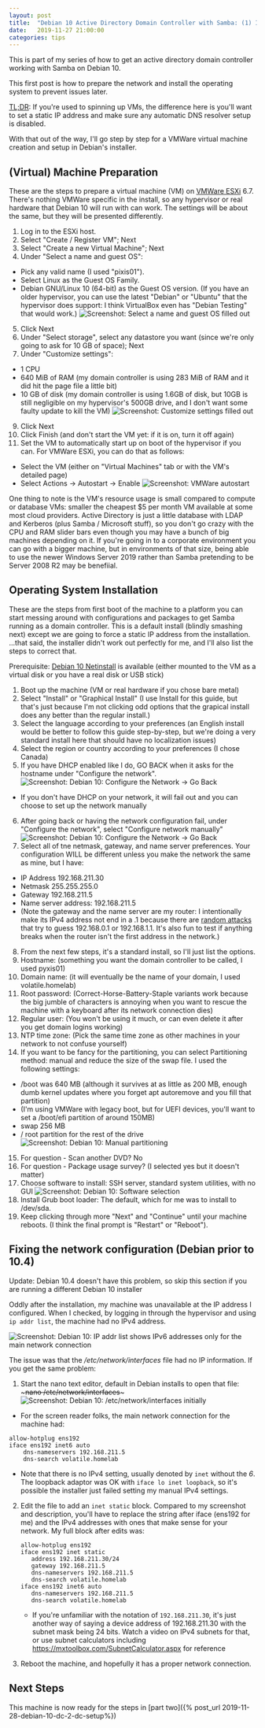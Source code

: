 ```yaml
---
layout: post
title:  "Debian 10 Active Directory Domain Controller with Samba: (1) Install and Prepare the OS"
date:   2019-11-27 21:00:00
categories: tips
---
```


This is part of my series of how to get an active directory domain controller working with Samba on Debian 10.

This first post is how to prepare the network and install the operating system to prevent issues later. 

[TL;DR](https://en.wikipedia.org/wiki/Wikipedia:Too_long;_didn%27t_read): If you're used to spinning up VMs, the difference here is you'll want to set a static IP address and make sure any automatic DNS resolver setup is disabled.

With that out of the way, I'll go step by step for a VMWare virtual machine creation and setup in Debian's installer.

## (Virtual) Machine Preparation

These are the steps to prepare a virtual machine (VM) on [VMWare ESXi](https://www.vmware.com/products/esxi-and-esx.html) 6.7. There's nothing VMWare specific in the install, so any hypervisor or real hardware that Debian 10 will run with can work. The settings will be about the same, but they will be presented differently.

1. Log in to the ESXi host.
2. Select "Create / Register VM"; Next
3. Select "Create a new Virtual Machine"; Next
4. Under "Select a name and guest OS":
  - Pick any valid name (I used "pixis01").
  - Select Linux as the Guest OS Family.
  - Debian GNU/Linux 10 (64-bit) as the Guest OS version. (If you have an older hypervisor, you can use the latest "Debian" or "Ubuntu" that the hypervisor does support: I think VirtualBox even has "Debian Testing" that would work.)
![Screenshot: Select a name and guest OS filled out](/assets/debian-10-dc/vmware-select-name-and-guest.png)
5. Click Next
7. Under "Select storage", select any datastore you want (since we're only going to ask for 10 GB of space); Next
8. Under "Customize settings":
  - 1 CPU
  - 640 MiB of RAM (my domain controller is using 283 MiB of RAM and it did hit the page file a little bit)
  - 10 GB of disk (my domain controller is using 1.6GB of disk, but 10GB is still negligible on my hypervisor's 500GB drive, and I don't want some faulty update to kill the VM)
![Screenshot: Customize settings filled out](/assets/debian-10-dc/vmware-customize-settings.png)
9. Click Next
10. Click Finish (and don't start the VM yet: if it is on, turn it off again)
11. Set the VM to automatically start up on boot of the hypervisor if you can. For VMWare ESXi, you can do that as follows:
  - Select the VM (either on "Virtual Machines" tab or with the VM's detailed page)
  - Select Actions -> Autostart -> Enable
![Screenshot: VMWare autostart](/assets/debian-10-dc/vmware-autostart.png)

One thing to note is the VM's resource usage is small compared to compute or database VMs: smaller the cheapest $5 per month VM available at some most cloud providers. Active Directory is just a little database with LDAP and Kerberos (plus Samba / Microsoft stuff), so you don't go crazy with the CPU and RAM slider bars even though you may have a bunch of big machines depending on it. If you're going in to a corporate environment you can go with a bigger machine, but in environments of that size, being able to use the newer Windows Server 2019 rather than Samba pretending to be Server 2008 R2 may be benefiial.

## Operating System Installation

These are the steps from first boot of the machine to a platform you can start messing around with configurations and packages to get Samba running as a domain controller. This is a default install (blindly smashing next) except we are going to force a static IP address from the installation. ...that said, the installer didn't work out perfectly for me, and I'll also list the steps to correct that.

Prerequisite: [Debian 10 Netinstall](https://www.debian.org/distrib/netinst) is available (either mounted to the VM as a virtual disk or you have a real disk or USB stick)

1. Boot up the machine (VM or real hardware if you chose bare metal)
2. Select "Install" or "Graphical Install" (I use Install for this guide, but that's just because I'm not clicking odd options that the grapical install does any better than the regular install.)
3. Select the language according to your preferences (an English install would be better to follow this guide step-by-step, but we're doing a very standard install here that should have no localization issues)
4. Select the region or country according to your preferences (I chose Canada)
5. If you have DHCP enabled like I do, GO BACK when it asks for the hostname under "Configure the network".
![Screenshot: Debian 10: Configure the Network -> Go Back](/assets/debian-10-dc/debinst-configure-host-go-back.png)
* If you don't have DHCP on your network, it will fail out and you can choose to set up the network manually
6. After going back or having the network configuration fail, under "Configure the network", select "Configure network manually"
![Screenshot: Debian 10: Configure the Network -> Go Back](/assets/debian-10-dc/debinst-configure-host-go-back.png)
7. Select all of tne netmask, gateway, and name server preferences. Your configuration WILL be different unless you make the network the same as mine, but I have:
  - IP Address 192.168.211.30
  - Netmask 255.255.255.0
  - Gateway 192.168.211.5
  - Name server address: 192.168.211.5
  - (Note the gateway and the name server are my router: I intentionally make its IPv4 address not end in a .1 because there are [random attacks](https://www.wiresoflife.com/how-to-protect-your-home-router-from-attacks/) that try to guess 192.168.0.1 or 192.168.1.1. It's also fun to test if anything breaks when the router isn't the first address in the network.)
8. From the next few steps, it's a standard install, so I'll just list the options.
9. Hostname: (something you want the domain controller to be called, I used pyxis01)
10. Domain name: (it will eventually be the name of your domain, I used volatile.homelab)
11. Root password: (Correct-Horse-Battery-Staple variants work because the big jumble of characters is annoying when you want to rescue the machine with a keyboard after its network connection dies)
12. Regular user: (You won't be using it much, or can even delete it after you get domain logins working)
13. NTP time zone: (Pick the same time zone as other machines in your network to not confuse yourself)
14. If you want to be fancy for the partitioning, you can select Partitioning method: manual and reduce the size of the swap file. I used the following settings:
  - /boot was 640 MB (although it survives at as little as 200 MB, enough dumb kernel updates where you forget apt autoremove and you fill that partition)
  - (I'm using VMWare with legacy boot, but for UEFI devices, you'll want to set a /boot/efi partition of around 150MB)
  - swap 256 MB
  - / root partition for the rest of the drive
![Screenshot: Debian 10: Manual partitioning](/assets/debian-10-dc/debinst-partitioning.png)
15. For question - Scan another DVD? No
16. For question - Package usage survey? (I selected yes but it doesn't matter)
17. Choose software to install: SSH server, standard system utilities, with no GUI
![Screenshot: Debian 10: Software selection](/assets/debian-10-dc/debinst-software-selection.png)
18. Install Grub boot loader: The default, which for me was to install to /dev/sda.
19. Keep clicking through more "Next" and "Continue" until your machine reboots. (I think the final prompt is "Restart" or "Reboot").

## Fixing the network configuration (Debian prior to 10.4)

Update: Debian 10.4 doesn't have this problem, so skip this section if you are running a different Debian 10 installer

Oddly after the installation, my machine was unavailable at the IP address I configured. When I checked, by logging in through the hypervisor and using `ip addr list`, the machine had no IPv4 address.

![Screenshot: Debian 10: IP addr list shows IPv6 addresses only for the main network connection](/assets/debian-10-dc/debfix-ip-addr-list.png)

The issue was that the _/etc/network/interfaces_ file had no IP information. If you get the same problem: 

1. Start the nano text editor, default in Debian installs to open that file: ~~~nano /etc/network/interfaces~~~
![Screenshot: Debian 10: /etc/network/interfaces initially](/assets/debian-10-dc/debfix-interfaces-initial.png)
* For the screen reader folks, the main network connection for the machine had:
~~~
allow-hotplug ens192
iface ens192 inet6 auto
    dns-nameservers 192.168.211.5
    dns-search volatile.homelab
~~~
* Note that there is no IPv4 setting, usually denoted by `inet` without the _6_. The loopback adaptor was OK with `iface lo inet loopback`, so it's possible the installer just failed setting my manual IPv4 settings.
2. Edit the file to add an `inet static` block. Compared to my screenshot and description, you'll have to replace the string after iface (ens192 for me) and the IPv4 addresses with ones that make sense for your network. My full block after edits was:

    ~~~
   allow-hotplug ens192
   iface ens192 inet static
       address 192.168.211.30/24
       gateway 192.168.211.5
       dns-nameservers 192.168.211.5
       dns-search volatile.homelab
   iface ens192 inet6 auto
       dns-nameservers 192.168.211.5 
       dns-search volatile.homelab
    ~~~

   * If you're unfamiliar with the notation of `192.168.211.30`, it's just another way of saying a device address of 192.168.211.30 with the subnet mask being 24 bits. Watch a video on IPv4 subnets for that, or use subnet calculators including <https://mxtoolbox.com/SubnetCalculator.aspx> for reference
3. Reboot the machine, and hopefully it has a proper network connection.

## Next Steps

This machine is now ready for the steps in [part two]({% post_url 2019-11-28-debian-10-dc-2-dc-setup%})

